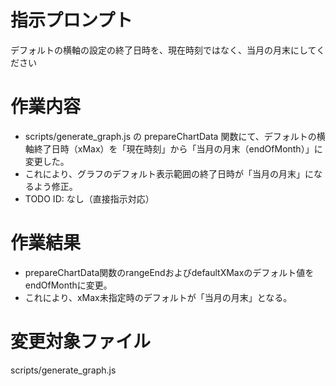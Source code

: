 # 指示プロンプト
デフォルトの横軸の設定の終了日時を、現在時刻ではなく、当月の月末にしてください

# 作業内容
- scripts/generate_graph.js の prepareChartData 関数にて、デフォルトの横軸終了日時（xMax）を「現在時刻」から「当月の月末（endOfMonth）」に変更した。
- これにより、グラフのデフォルト表示範囲の終了日時が「当月の月末」になるよう修正。
- TODO ID: なし（直接指示対応）

# 作業結果
- prepareChartData関数のrangeEndおよびdefaultXMaxのデフォルト値をendOfMonthに変更。
- これにより、xMax未指定時のデフォルトが「当月の月末」となる。

# 変更対象ファイル
scripts/generate_graph.js
